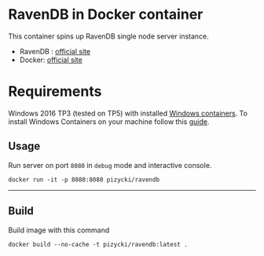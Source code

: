 # RavenDB in Docker container

This container spins up RavenDB single node server instance.

* RavenDB : [official site](https://ravendb.net/)
* Docker: [official site](https://www.docker.com/)

# Requirements

Windows 2016 TP3 (tested on TP5) with installed [Windows containers](https://msdn.microsoft.com/virtualization/windowscontainers/containers_welcome).
To install Windows Containers on your machine follow this [guide](https://msdn.microsoft.com/pl-pl/virtualization/windowscontainers/quick_start/quick_start_windows_server).

## Usage

Run server on port `8080` in `debug` mode and interactive console.

```
docker run -it -p 8080:8080 pizycki/ravendb
```

---
## Build

Build image with this command

```
docker build --no-cache -t pizycki/ravendb:latest .
```